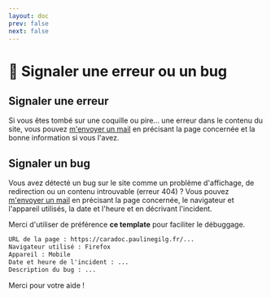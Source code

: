 ```yaml
---
layout: doc
prev: false
next: false
---
```


# 🐛 Signaler une erreur ou un bug

## Signaler une erreur

Si vous êtes tombé sur une coquille ou pire... une erreur dans le contenu du site, 
vous pouvez [m'envoyer un mail](mailto:paulinegilg@protonmail.com?subject=CaraDoc%20-%20Erreur)
en précisant la page concernée et la bonne information si vous l'avez.

## Signaler un bug

Vous avez détecté un bug sur le site comme un problème d'affichage, de redirection ou un contenu introuvable (erreur 404) ?
Vous pouvez [m'envoyer un mail](mailto:paulinegilg@protonmail.com?subject=CaraDoc%20-%20Bug) 
en précisant la page concernée, le navigateur et l'appareil utilisés, la date et l'heure et en décrivant l'incident.

Merci d'utiliser de préférence **ce template** pour faciliter le débuggage.

```txt
URL de la page : https://caradoc.paulinegilg.fr/...
Navigateur utilisé : Firefox
Appareil : Mobile
Date et heure de l'incident : ...
Description du bug : ...
```

Merci pour votre aide !